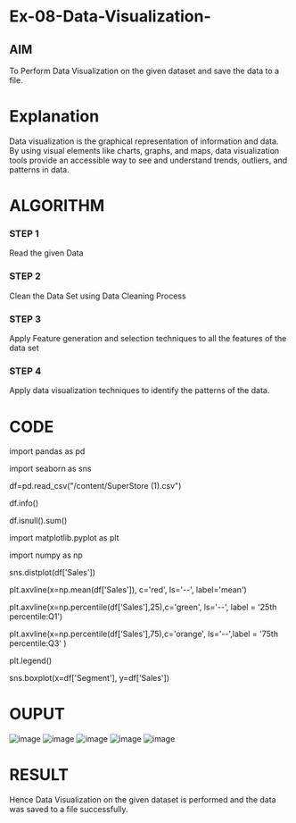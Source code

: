 # Ex-08-Data-Visualization-

## AIM
To Perform Data Visualization on the given dataset and save the data to a file. 

# Explanation
Data visualization is the graphical representation of information and data. By using visual elements like charts, graphs, and maps, data visualization tools provide an accessible way to see and understand trends, outliers, and patterns in data.

# ALGORITHM
### STEP 1
Read the given Data
### STEP 2
Clean the Data Set using Data Cleaning Process
### STEP 3
Apply Feature generation and selection techniques to all the features of the data set
### STEP 4
Apply data visualization techniques to identify the patterns of the data.


# CODE
import pandas as pd

import seaborn as sns

df=pd.read_csv("/content/SuperStore (1).csv")

df.info()

df.isnull().sum()

import matplotlib.pyplot as plt

import numpy as np

sns.distplot(df['Sales'])

plt.axvline(x=np.mean(df['Sales']), c='red', ls='--', label='mean')

plt.axvline(x=np.percentile(df['Sales'],25),c='green', ls='--', label = '25th percentile:Q1')

plt.axvline(x=np.percentile(df['Sales'],75),c='orange', ls='--',label = '75th percentile:Q3' )

plt.legend()

sns.boxplot(x=df['Segment'], y=df['Sales'])

# OUPUT

![image](https://github.com/ATHDY005/Ex-08-Data-Visualization-/assets/84709944/0ff09632-7dbb-4680-a1e0-8281c3af2ff6)
![image](https://github.com/ATHDY005/Ex-08-Data-Visualization-/assets/84709944/2c3bb0c2-3606-4f3d-8c9c-d3b4ad1498c5)
![image](https://github.com/ATHDY005/Ex-08-Data-Visualization-/assets/84709944/7a110481-925a-4878-9682-314739acaff1)
![image](https://github.com/ATHDY005/Ex-08-Data-Visualization-/assets/84709944/75b669c7-cbf2-4933-8ab9-8c68c88ca8a8)
![image](https://github.com/ATHDY005/Ex-08-Data-Visualization-/assets/84709944/8245beef-1743-491d-b29d-f4af5ed420cf)

# RESULT

Hence Data Visualization on the given dataset is performed and the data was saved to a file successfully.
